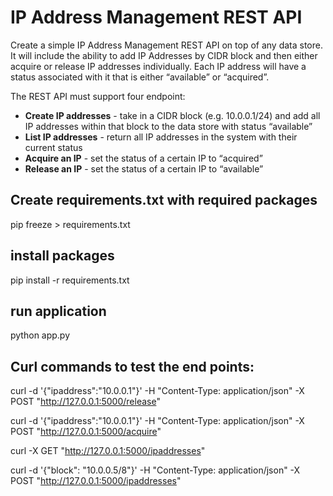 # IP Address Management REST API
 
Create a simple IP Address Management REST API on top of any data store. It will include the ability to add IP Addresses by CIDR block and then either acquire or release IP addresses individually. Each IP address will have a status associated with it that is either “available” or “acquired”. 
 
The REST API must support four endpoint:
  * **Create IP addresses** - take in a CIDR block (e.g. 10.0.0.1/24) and add all IP addresses within that block to the data store with status “available”
  * **List IP addresses** - return all IP addresses in the system with their current status
  * **Acquire an IP** - set the status of a certain IP to “acquired”
  * **Release an IP** - set the status of a certain IP to “available”

## Create requirements.txt with required packages
  pip freeze > requirements.txt

## install packages
  pip install -r requirements.txt

## run application
  python app.py

## Curl commands to test the end points: 

  curl -d '{"ipaddress":"10.0.0.1"}' -H "Content-Type: application/json" -X POST "http://127.0.0.1:5000/release"

  curl -d '{"ipaddress":"10.0.0.1"}' -H "Content-Type: application/json" -X POST "http://127.0.0.1:5000/acquire"

  curl -X GET "http://127.0.0.1:5000/ipaddresses"

  curl -d '{"block": "10.0.0.5/8"}' -H "Content-Type: application/json" -X POST "http://127.0.0.1:5000/ipaddresses"


